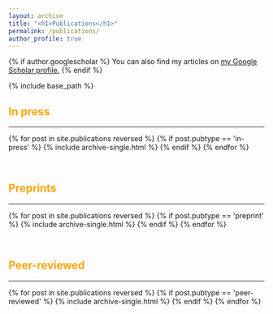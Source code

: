```yaml
---
layout: archive
title: "<h1>Publications</h1>"
permalink: /publications/
author_profile: true
---
```


{% if author.googlescholar %}
  You can also find my articles on <u><a href="{{author.googlescholar}}">my Google Scholar profile</a>.</u>
{% endif %}

{% include base_path %}

<h2><b><font color = 'orange'>In press</font></b></h2><hr>

{% for post in site.publications reversed %}
  {% if post.pubtype == 'in-press' %}
      {% include archive-single.html %}
  {% endif %}
{% endfor %}

<br>

<h2><b><font color = 'orange'>Preprints</font></b></h2><hr>

{% for post in site.publications reversed %}
  {% if post.pubtype == 'preprint' %}
      {% include archive-single.html %}
  {% endif %}
{% endfor %}


<br>

<h2><b><font color = 'orange'>Peer-reviewed</font></b></h2><hr>

{% for post in site.publications reversed %}
  {% if post.pubtype == 'peer-reviewed' %}
      {% include archive-single.html %}
  {% endif %}
{% endfor %}

